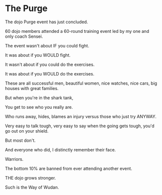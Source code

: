 # The Purge

The dojo Purge event has just concluded.

60 dojo members attended a 60-round training event led by my one and only coach Sensei.

The event wasn't about IF you could fight.

It was about if you WOULD fight.

It wasn't about if you could do the exercises.

It was about if you WOULD do the exercises.

These are all successful men, beautiful women, nice watches, nice cars, big houses with great families.

But when you're in the shark tank,

You get to see who you really are.

Who runs away, hides, blames an injury versus those who just try ANYWAY.

Very easy to talk tough, very easy to say when the going gets tough, you'd go out on your shield.

But most don't.

And everyone who did, I distinctly remember their face.

Warriors.

The bottom 10% are banned from ever attending another event.

THE dojo grows stronger.



Such is the Way of Wudan.
